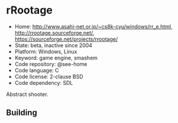 # rRootage

- Home: http://www.asahi-net.or.jp/~cs8k-cyu/windows/rr_e.html, http://rrootage.sourceforge.net/, https://sourceforge.net/projects/rrootage/
- State: beta, inactive since 2004
- Platform: Windows, Linux
- Keyword: game engine, smashem
- Code repository: @see-home
- Code language: C
- Code license: 2-clause BSD
- Code dependency: SDL

Abstract shooter.

## Building
